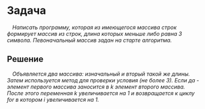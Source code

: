 # Задача

&emsp;*Написать программу, которая из имеющегося массива строк формирует массив из строк, длина которых меньше либо равна 3 символа. Певоначальный массив задан на старте алгоритма.*

## Решение

&emsp;*Объявляется два массива: изначальный и вторый такой же длины. Затем используется метод для проверки условия (не более 3). Если да - элемент первого массива заносится в k элемент второго массива. После этого переменная k увеличивается на 1 и возвращается к циклу for в котором i увеличивается на 1.*
